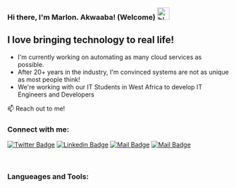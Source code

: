 ### Hi there, I'm Marlon. Akwaaba! (Welcome) <img src="https://user-images.githubusercontent.com/1303154/88677602-1635ba80-d120-11ea-84d8-d263ba5fc3c0.gif" width="28px" height="28px" alt="hi">

## I love bringing technology to real life!
-   I'm currently working on automating as many cloud services as possible.
-   After 20+ years in the industry, I'm convinced systems are not as unique as most people think!
-   We're working with our IT Students in West Africa to develop IT Engineers and Developers

:mailbox: Reach out to me!

### Connect with me:

[![Twitter Badge](https://img.shields.io/badge/-@mlcaesar-1ca0f1?style=flat&labelColor=1ca0f1&logo=twitter&logoColor=white&link=https://twitter.com/mlcaesar)](https://twitter.com/mlcaesar) [![Linkedin Badge](https://img.shields.io/badge/-mlcaesar-0e76a8?style=flat&labelColor=0e76a8&logo=linkedin&logoColor=white)](https://www.linkedin.com/in/marlon-caesar-875b6a17/) [![Mail Badge](https://img.shields.io/badge/-@mlcaesasr-e84393?style=flat&labelColor=e84393&logo=instagram&logoColor=white)](https://www.instagram.com/marlon_caesar/) [![Mail Badge](https://img.shields.io/badge/-mlcaesar-c0392b?style=flat&labelColor=c0392b&logo=gmail&logoColor=white)](mailto:mcaesar@lennxtech.com)


<br />

### Langueages and Tools:
